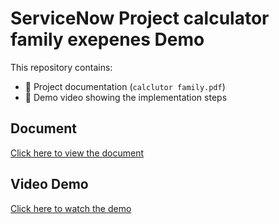 # ServiceNow Project calculator family exepenes Demo

This repository contains:
- 📄 Project documentation (`calclutor family.pdf`)
- 🎥 Demo video showing the implementation steps

## Document
[Click here to view the document](https://github.com/moorthy-karthick/Calculator-family-Expenses-/blob/main/Calculating%20Family%20Expenses%20using%20Servicenow.docx) 

## Video Demo
[Click here to watch the demo](https://github.com/moorthy-karthick/Calculator-family-Expenses-/blob/main/VID-20250915-WA0004.mp4)
